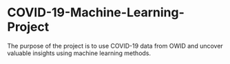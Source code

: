 # COVID-19-Machine-Learning-Project
The purpose of the project is to use COVID-19 data from OWID and uncover valuable insights using machine learning methods. 
